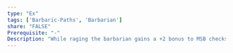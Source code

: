 ```yaml
---
type: "Ex"
tags: ['Barbaric-Paths', 'Barbarian']
share: "FALSE"
Prerequisite: "-"
Description: "While raging the barbarian gains a +2 bonus to MSB checks made to sunder when using natural weapons."
---
```


